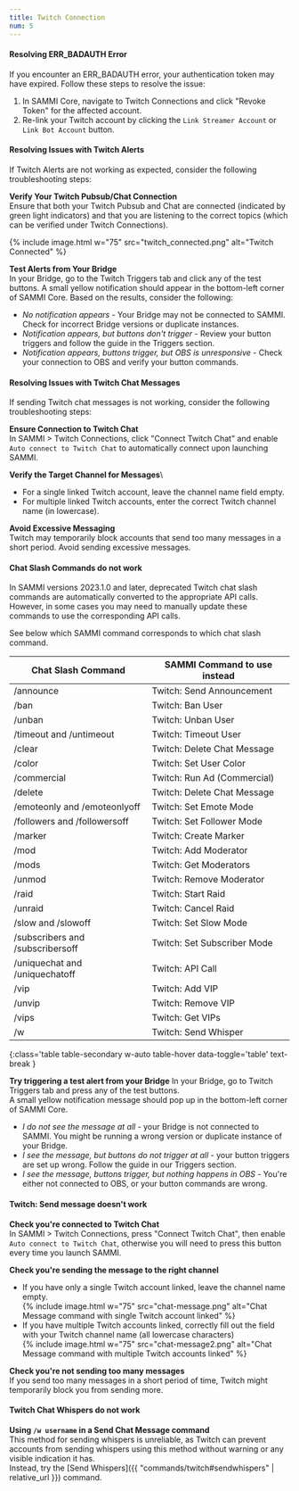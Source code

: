 ```yaml
---
title: Twitch Connection
num: 5
---
```


#### Resolving ERR_BADAUTH Error

If you encounter an ERR_BADAUTH error, your authentication token may have expired. Follow these steps to resolve the issue:
1. In SAMMI Core, navigate to Twitch Connections and click "Revoke Token" for the affected account.
2. Re-link your Twitch account by clicking the `Link Streamer Account` or `Link Bot Account` button.

#### Resolving Issues with Twitch Alerts

If Twitch Alerts are not working as expected, consider the following troubleshooting steps:

**Verify Your Twitch Pubsub/Chat Connection**\
Ensure that both your Twitch Pubsub and Chat are connected (indicated by green light indicators) and that you are listening to the correct topics (which can be verified under Twitch Connections).

{% include image.html w="75" src="twitch_connected.png" alt="Twitch Connected" %}

**Test Alerts from Your Bridge**\
In your Bridge, go to the Twitch Triggers tab and click any of the test buttons. A small yellow notification should appear in the bottom-left corner of SAMMI Core. Based on the results, consider the following:
- *No notification appears* - Your Bridge may not be connected to SAMMI. Check for incorrect Bridge versions or duplicate instances.
- *Notification appears, but buttons don't trigger* - Review your button triggers and follow the guide in the Triggers section.
- *Notification appears, buttons trigger, but OBS is unresponsive* - Check your connection to OBS and verify your button commands.

#### Resolving Issues with Twitch Chat Messages

If sending Twitch chat messages is not working, consider the following troubleshooting steps:

**Ensure Connection to Twitch Chat**\
In SAMMI > Twitch Connections, click "Connect Twitch Chat" and enable `Auto connect to Twitch Chat` to automatically connect upon launching SAMMI.

**Verify the Target Channel for Messages**\
- For a single linked Twitch account, leave the channel name field empty.
- For multiple linked Twitch accounts, enter the correct Twitch channel name (in lowercase).

**Avoid Excessive Messaging**\
Twitch may temporarily block accounts that send too many messages in a short period. Avoid sending excessive messages.

#### Chat Slash Commands do not work
In SAMMI versions 2023.1.0 and later, deprecated Twitch chat slash commands are automatically converted to the appropriate API calls. However, in some cases you may need to manually update these commands to use the corresponding API calls.

See below which SAMMI command corresponds to which chat slash command.

| Chat Slash Command | SAMMI Command to use instead |
|-------|--------|
|/announce| Twitch: Send Announcement|
|/ban|Twitch: Ban User||
|/unban|Twitch: Unban User|
|/timeout and /untimeout|Twitch: Timeout User|
|/clear| Twitch: Delete Chat Message|
|/color|Twitch: Set User Color|
|/commercial|Twitch: Run Ad (Commercial) |
|/delete|Twitch: Delete Chat Message |
|/emoteonly and /emoteonlyoff|Twitch: Set Emote Mode|
|/followers and /followersoff |Twitch: Set Follower Mode |
|/marker|Twitch: Create Marker|
|/mod|Twitch: Add Moderator|
|/mods|Twitch: Get Moderators|
|/unmod|Twitch: Remove Moderator|
|/raid|Twitch: Start Raid|
|/unraid|Twitch: Cancel Raid|
|/slow and /slowoff|Twitch: Set Slow Mode|
|/subscribers and /subscribersoff|Twitch: Set Subscriber Mode|
|/uniquechat and /uniquechatoff|Twitch: API Call|
|/vip|Twitch: Add VIP|
|/unvip|Twitch: Remove VIP|
|/vips |Twitch: Get VIPs|
|/w |Twitch: Send Whisper|
{:class='table table-secondary w-auto table-hover data-toggle='table' text-break }










**Try triggering a test alert from your Bridge**
In your Bridge, go to Twitch Triggers tab and press any of the test buttons.\
A small yellow notification message should pop up in the bottom-left corner of SAMMI Core. 

- *I do not see the message at all* - your Bridge is not connected to SAMMI. You might be running a wrong version or duplicate instance of your Bridge. 
- *I see the message, but buttons do not trigger at all* - your button triggers are set up wrong. Follow the guide in our Triggers section.
- *I see the message, buttons trigger, but nothing happens in OBS* - You're either not connected to OBS, or your button commands are wrong.

#### Twitch: Send message doesn't work

**Check you're connected to Twitch Chat**\
In SAMMI > Twitch Connections, press "Connect Twitch Chat", then enable `Auto connect to Twitch Chat`, otherwise you will need to press this button every time you launch SAMMI.

**Check you're sending the message to the right channel**
- If you have only a single Twitch account linked, leave the channel name empty.\
  {% include image.html w="75" src="chat-message.png" alt="Chat Message command with single Twitch account linked" %}
- If you have multiple Twitch accounts linked, correctly fill out the field with your Twitch channel name (all lowercase characters)\
  {% include image.html w="75" src="chat-message2.png" alt="Chat Message command with multiple Twitch accounts linked" %}

**Check you're not sending too many messages**\
If you send too many messages in a short period of time, Twitch might temporarily block you from sending more.

#### Twitch Chat Whispers do not work

**Using `/w username` in a Send Chat Message command**\
This method for sending whispers is unreliable, as Twitch can prevent accounts from sending whispers using this method without warning or any visible indication it has.\
Instead, try the [Send Whispers]({{ "commands/twitch#sendwhispers" | relative_url }}) command.
